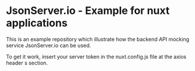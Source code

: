 # JsonServer.io - Example for nuxt applications

This is an example repository which illustrate how the backend API mocking service JsonServer.io can be used.

To get it work, insert your server token in the nuxt.config.js file at the axios header
s section.